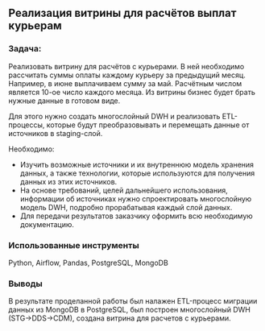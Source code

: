 ## Реализация витрины для расчётов выплат курьерам

### Задача:
Реализовать витрину для расчётов с курьерами. В ней необходимо рассчитать суммы оплаты каждому курьеру за предыдущий месяц. Например, в июне выплачиваем сумму за май. Расчётным числом является 10-ое число каждого месяца. Из витрины бизнес будет брать нужные данные в готовом виде.

Для этого нужно создать многослойный DWH и реализовать ETL-процессы, которые будут преобразовывать и перемещать данные от источников в staging-слой.

Необходимо:
* Изучить возможные источники и их внутреннюю модель хранения данных, а также технологии, которые используются для получения данных из этих источников.
* На основе требований, целей дальнейшего использования, информации об источниках нужно спроектировать многослойную модель DWH, подробно прорабатывая каждый слой данных.
* Для передачи результатов заказчику оформить всю необходимую документацию.

### Использованные инструменты	
Python, Airflow, Pandas, PostgreSQL, MongoDB

### Выводы
В результате проделанной работы был налажен ETL-процесс миграции данных из MongoDB в PostgreSQL, был построен многослойный DWH (STG->DDS->CDM), создана витрина для расчетов с курьерами.
